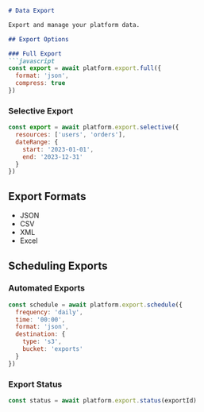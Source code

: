 ```markdown
# Data Export

Export and manage your platform data.

## Export Options

### Full Export
```javascript
const export = await platform.export.full({
  format: 'json',
  compress: true
})
```

### Selective Export
```javascript
const export = await platform.export.selective({
  resources: ['users', 'orders'],
  dateRange: {
    start: '2023-01-01',
    end: '2023-12-31'
  }
})
```

## Export Formats

- JSON
- CSV
- XML
- Excel

## Scheduling Exports

### Automated Exports
```javascript
const schedule = await platform.export.schedule({
  frequency: 'daily',
  time: '00:00',
  format: 'json',
  destination: {
    type: 's3',
    bucket: 'exports'
  }
})
```

### Export Status
```javascript
const status = await platform.export.status(exportId)
```
```

